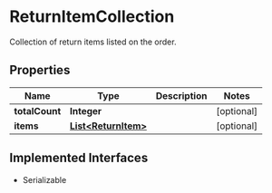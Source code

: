 

# ReturnItemCollection

Collection of return items listed on the order.

## Properties

| Name | Type | Description | Notes |
|------------ | ------------- | ------------- | -------------|
|**totalCount** | **Integer** |  |  [optional] |
|**items** | [**List&lt;ReturnItem&gt;**](ReturnItem.md) |  |  [optional] |


## Implemented Interfaces

* Serializable


